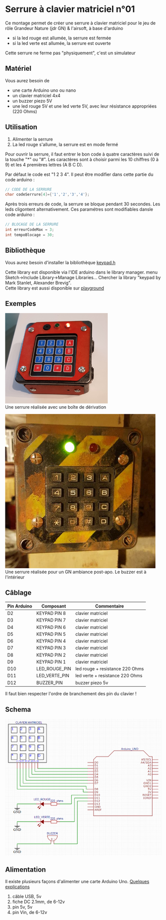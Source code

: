 # Serrure à clavier matriciel n°01
Ce montage permet de créer une serrure à clavier matriciel pour le jeu de rôle Grandeur Nature (jdr GN) &amp; l'airsoft, à base d'arduino  

- si la led rouge est allumée, la serrure est fermée
- si la led verte est allumée, la serrure est ouverte  
  
Cette serrure ne ferme pas "physiquement", c'est un simulateur

## Matériel
Vous aurez besoin de
- une carte Arduino uno ou nano
- un clavier matriciel 4x4
- un buzzer piezo 5V
- une led rouge 5V et une led verte 5V, avec leur résistance appropriées (220 Ohms)


## Utilisation
1. Alimenter la serrure
1. La led rouge s'allume, la serrure est en mode fermé

Pour ouvrir la serrure, il faut entrer le bon code à quatre caractères suivi de la touche "\*" ou "#".
Les caractères sont à choisir parmi les 10 chiffres (0 à 9) et les 4 premières lettres (A B C D).

Par défaut le code est "1 2 3 4". Il peut être modifier dans cette partie du code arduino :
```c
// CODE DE LA SERRURE
char codeSerrure[4]={'1','2','3','4'};
```

Après trois erreurs de code, la serrure se bloque pendant 30 secondes. Les leds cligontent alternativement.
Ces paramétres sont modifiables dansle code arduino :
```c
// BLOCAGE DE LA SERRURE
int erreurCodeMax = 3;
int tempoBlocage = 30;
```

## Bibliothèque
Vous aurez besoin d'installer la bibliothèque [keypad.h](https://playground.arduino.cc/Code/Keypad/)  

Cette library est disponible via l'IDE arduino dans le library manager. menu Sketch->Include Library->Manage Libraries... Chercher la library "keypad by Mark Stanlet, Alexander Brevig".  
Cette library est aussi disponible sur [playground](https://playground.arduino.cc/Code/Keypad/)  



## Exemples
![](../images/serrureClavier01_exemple01.png)  
Une serrure réalisée avec une boîte de dérivation  

![](../images/serrureClavier01_exemple02.png)  
Une serrure réalisée pour un GN ambiance post-apo. Le buzzer est à l'intérieur
  


## Câblage
Pin Arduino  | Composant | Commentaire
---------|------------|------------
D2     |   KEYPAD PIN 8     |     clavier matriciel
D3     |   KEYPAD PIN 7     |     clavier matriciel
D4     |   KEYPAD PIN 6     |     clavier matriciel
D5     |   KEYPAD PIN 5     |     clavier matriciel
D6     |   KEYPAD PIN 4     |     clavier matriciel
D7     |   KEYPAD PIN 3     |     clavier matriciel
D8     |   KEYPAD PIN 2     |     clavier matriciel
D9     |   KEYPAD PIN 1     |     clavier matriciel
D10    |   LED_ROUGE_PIN    |    led rouge + resistance 220 Ohms
D11    |   LED_VERTE_PIN    |    led verte + resistance 220 Ohms
D12    |   BUZZER_PIN       |    buzzer piezo 5v

Il faut bien respecter l'ordre de branchement des pin du clavier !
 
## Schema 
![](../images/serrureClavier01_schema.png)


## Alimentation
Il existe plusieurs façons d'alimenter une carte Arduino Uno.
[Quelques explications](https://www.open-electronics.org/the-power-of-arduino-this-unknown/)
1. câble USB, 5v
1. fiche DC 2.1mm, de 6-12v
1. pin 5v, 5v
1. pin Vin, de 6-12v
